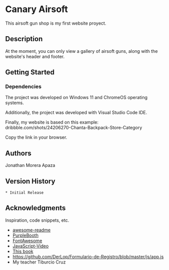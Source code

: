 # Canary Airsoft

This airsoft gun shop is my first website proyect.

## Description

At the moment, you can only view a gallery of airsoft guns, along with the website's header and footer.

## Getting Started

### Dependencies

The project was developed on Windows 11 and ChromeOS operating systems.

Additionally, the project was developed with Visual Studio Code IDE.

Finally, my website is based on this example: dribbble.com/shots/24206270-Chanta-Backpack-Store-Category

Copy the link in your browser.

## Authors

Jonathan Morera Apaza

## Version History

    * Initial Release

## Acknowledgments

Inspiration, code snippets, etc.
* [awesome-readme](https://github.com/matiassingers/awesome-readme)
* [PurpleBooth](https://gist.github.com/PurpleBooth/109311bb0361f32d87a2)
* [FontAwesome](https://fontawesome.com/)
* [JavaScript-Video](https://youtu.be/Kl6LKf85evg?si=BHC6BF_PYAD0LwZS)
* [This book](https://www.amazon.es/Curso-desarrollo-Web-JavaScript-Edici%C3%B3n/dp/844154414X)
* https://github.com/DerLop/Formulario-de-Registro/blob/master/js/app.js
* My teacher Tiburcio Cruz
  
